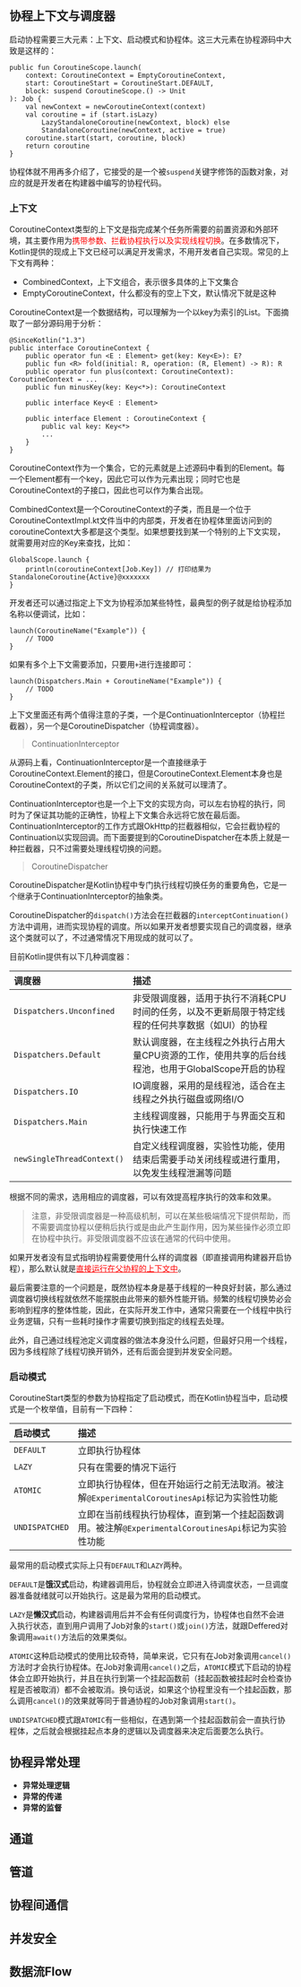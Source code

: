 ## 协程上下文与调度器

启动协程需要三大元素：上下文、启动模式和协程体。这三大元素在协程源码中大致是这样的：

```
public fun CoroutineScope.launch(
    context: CoroutineContext = EmptyCoroutineContext,
    start: CoroutineStart = CoroutineStart.DEFAULT,
    block: suspend CoroutineScope.() -> Unit
): Job {
    val newContext = newCoroutineContext(context)
    val coroutine = if (start.isLazy)
        LazyStandaloneCoroutine(newContext, block) else
        StandaloneCoroutine(newContext, active = true)
    coroutine.start(start, coroutine, block)
    return coroutine
}
```

协程体就不用再多介绍了，它接受的是一个被`suspend`关键字修饰的函数对象，对应的就是开发者在构建器中编写的协程代码。

### 上下文

CoroutineContext类型的上下文是指完成某个任务所需要的前置资源和外部环境，其主要作用为<font color=red>携带参数、拦截协程执行以及实现线程切换</font>。在多数情况下，Kotlin提供的现成上下文已经可以满足开发需求，不用开发者自己实现。常见的上下文有两种：

+ CombinedContext，上下文组合，表示很多具体的上下文集合
+ EmptyCoroutineContext，什么都没有的空上下文，默认情况下就是这种

CoroutineContext是一个数据结构，可以理解为一个以key为索引的List。下面摘取了一部分源码用于分析：

```
@SinceKotlin("1.3")
public interface CoroutineContext {
    public operator fun <E : Element> get(key: Key<E>): E?
    public fun <R> fold(initial: R, operation: (R, Element) -> R): R
    public operator fun plus(context: CoroutineContext): CoroutineContext = ...
    public fun minusKey(key: Key<*>): CoroutineContext

    public interface Key<E : Element>

    public interface Element : CoroutineContext {
        public val key: Key<*>
        ...
    }
}
```

CoroutineContext作为一个集合，它的元素就是上述源码中看到的Element。每一个Element都有一个key，因此它可以作为元素出现；同时它也是CoroutineContext的子接口，因此也可以作为集合出现。

CombinedContext是一个CoroutineContext的子类，而且是一个位于CoroutineContextImpl.kt文件当中的内部类，开发者在协程体里面访问到的coroutineContext大多都是这个类型。如果想要找到某一个特别的上下文实现，就需要用对应的Key来查找，比如：

```
GlobalScope.launch {
    println(coroutineContext[Job.Key]) // 打印结果为StandaloneCoroutine{Active}@xxxxxxx
}
```

开发者还可以通过指定上下文为协程添加某些特性，最典型的例子就是给协程添加名称以便调试，比如：

```
launch(CoroutineName("Example")) {
    // TODO
}
```

如果有多个上下文需要添加，只要用`+`进行连接即可：

```
launch(Dispatchers.Main + CoroutineName("Example")) {
    // TODO
}
```

上下文里面还有两个值得注意的子类，一个是ContinuationInterceptor（协程拦截器），另一个是CoroutineDispatcher（协程调度器）。

>ContinuationInterceptor

从源码上看，ContinuationInterceptor是一个直接继承于CoroutineContext.Element的接口，但是CoroutineContext.Element本身也是CoroutineContext的子类，所以它们之间的关系就可以理清了。

ContinuationInterceptor也是一个上下文的实现方向，可以左右协程的执行，同时为了保证其功能的正确性，协程上下文集合永远将它放在最后面。ContinuationInterceptor的工作方式跟OkHttp的拦截器相似，它会拦截协程的Continuation以实现回调。而下面要提到的CoroutineDispatcher在本质上就是一种拦截器，只不过需要处理线程切换的问题。

>CoroutineDispatcher

CoroutineDispatcher是Kotlin协程中专门执行线程切换任务的重要角色，它是一个继承于ContinuationInterceptor的抽象类。

CoroutineDispatcher的`dispatch()`方法会在拦截器的`interceptContinuation()`方法中调用，进而实现协程的调度。所以如果开发者想要实现自己的调度器，继承这个类就可以了，不过通常情况下用现成的就可以了。

目前Kotlin提供有以下几种调度器：

|调度器|描述|
|:--|:--|
|`Dispatchers.Unconfined`|非受限调度器，适用于执行不消耗CPU时间的任务，以及不更新局限于特定线程的任何共享数据（如UI）的协程|
|`Dispatchers.Default`|默认调度器，在主线程之外执行占用大量CPU资源的工作，使用共享的后台线程池，也用于GlobalScope开启的协程|
|`Dispatchers.IO`|IO调度器，采用的是线程池，适合在主线程之外执行磁盘或网络I/O|
|`Dispatchers.Main`|主线程调度器，只能用于与界面交互和执行快速工作|
|`newSingleThreadContext()`|自定义线程调度器，实验性功能，使用结束后需要手动关闭线程或进行重用，以免发生线程泄漏等问题|

根据不同的需求，选用相应的调度器，可以有效提高程序执行的效率和效果。

>注意，非受限调度器是一种高级机制，可以在某些极端情况下提供帮助，而不需要调度协程以便稍后执行或是由此产生副作用，因为某些操作必须立即在协程中执行。非受限调度器不应该在通常的代码中使用。

如果开发者没有显式指明协程需要使用什么样的调度器（即直接调用构建器开启协程），那么默认就是<font color=red><u>直接运行在父协程的上下文中</u></font>。

最后需要注意的一个问题是，既然协程本身是基于线程的一种良好封装，那么通过调度器切换线程就依然不能摆脱由此带来的额外性能开销。频繁的线程切换势必会影响到程序的整体性能，因此，在实际开发工作中，通常只需要在一个线程中执行业务逻辑，只有一些耗时操作才需要切换到指定的线程去处理。

此外，自己通过线程池定义调度器的做法本身没什么问题，但最好只用一个线程，因为多线程除了线程切换开销外，还有后面会提到并发安全问题。

### 启动模式

CoroutineStart类型的参数为协程指定了启动模式，而在Kotlin协程当中，启动模式是一个枚举值，目前有一下四种：

|启动模式|描述|
|:--|:--|
|`DEFAULT`|立即执行协程体|
|`LAZY`|只有在需要的情况下运行|
|`ATOMIC`|立即执行协程体，但在开始运行之前无法取消。被注解`@ExperimentalCoroutinesApi`标记为实验性功能|
|`UNDISPATCHED`|立即在当前线程执行协程体，直到第一个挂起函数调用。被注解`@ExperimentalCoroutinesApi`标记为实验性功能|

最常用的启动模式实际上只有`DEFAULT`和`LAZY`两种。

`DEFAULT`是**饿汉式**启动，构建器调用后，协程就会立即进入待调度状态，一旦调度器准备就绪就可以开始执行。这是最为常用的启动模式。

`LAZY`是**懒汉式**启动，构建器调用后并不会有任何调度行为，协程体也自然不会进入执行状态，直到用户调用了Job对象的`start()`或`join()`方法，就跟Deffered对象调用`await()`方法后的效果类似。

`ATOMIC`这种启动模式的使用比较奇特，简单来说，它只有在Job对象调用`cancel()`方法时才会执行协程体。在Job对象调用`cancel()`之后，`ATOMIC`模式下启动的协程体会立即开始执行，并且在执行到第一个挂起函数前（挂起函数被挂起时会检查协程是否被取消）都不会被取消。换句话说，如果这个协程里没有一个挂起函数，那么调用`cancel()`的效果就等同于普通协程的Job对象调用`start()`。

`UNDISPATCHED`模式跟`ATOMIC`有一些相似，在遇到第一个挂起函数前会一直执行协程体，之后就会根据挂起点本身的逻辑以及调度器来决定后面要怎么执行。

## 协程异常处理

+ **异常处理逻辑**
+ **异常的传递**
+ **异常的监督**

## 通道

## 管道

## 协程间通信

## 并发安全

## 数据流Flow